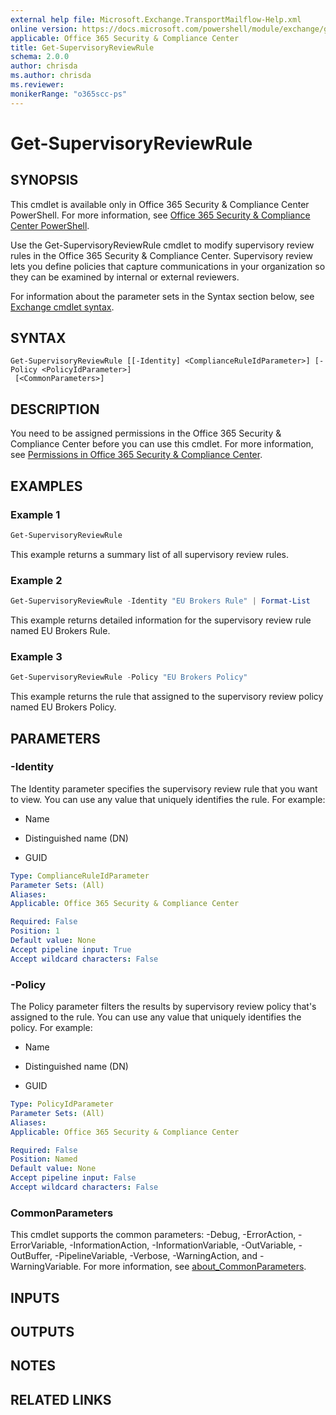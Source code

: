 ```yaml
---
external help file: Microsoft.Exchange.TransportMailflow-Help.xml
online version: https://docs.microsoft.com/powershell/module/exchange/get-supervisoryreviewrule
applicable: Office 365 Security & Compliance Center
title: Get-SupervisoryReviewRule
schema: 2.0.0
author: chrisda
ms.author: chrisda
ms.reviewer:
monikerRange: "o365scc-ps"
---
```


# Get-SupervisoryReviewRule

## SYNOPSIS
This cmdlet is available only in Office 365 Security & Compliance Center PowerShell. For more information, see [Office 365 Security & Compliance Center PowerShell](https://docs.microsoft.com/powershell/exchange/office-365-scc/office-365-scc-powershell).

Use the Get-SupervisoryReviewRule cmdlet to modify supervisory review rules in the Office 365 Security & Compliance Center. Supervisory review lets you define policies that capture communications in your organization so they can be examined by internal or external reviewers.

For information about the parameter sets in the Syntax section below, see [Exchange cmdlet syntax](https://docs.microsoft.com/powershell/exchange/exchange-server/exchange-cmdlet-syntax).

## SYNTAX

```
Get-SupervisoryReviewRule [[-Identity] <ComplianceRuleIdParameter>] [-Policy <PolicyIdParameter>]
 [<CommonParameters>]
```

## DESCRIPTION
You need to be assigned permissions in the Office 365 Security & Compliance Center before you can use this cmdlet. For more information, see [Permissions in Office 365 Security & Compliance Center](https://go.microsoft.com/fwlink/p/?LinkId=511920).

## EXAMPLES

### Example 1
```powershell
Get-SupervisoryReviewRule
```

This example returns a summary list of all supervisory review rules.

### Example 2
```powershell
Get-SupervisoryReviewRule -Identity "EU Brokers Rule" | Format-List
```

This example returns detailed information for the supervisory review rule named EU Brokers Rule.

### Example 3
```powershell
Get-SupervisoryReviewRule -Policy "EU Brokers Policy"
```

This example returns the rule that assigned to the supervisory review policy named EU Brokers Policy.

## PARAMETERS

### -Identity
The Identity parameter specifies the supervisory review rule that you want to view. You can use any value that uniquely identifies the rule. For example:

- Name

- Distinguished name (DN)

- GUID

```yaml
Type: ComplianceRuleIdParameter
Parameter Sets: (All)
Aliases:
Applicable: Office 365 Security & Compliance Center

Required: False
Position: 1
Default value: None
Accept pipeline input: True
Accept wildcard characters: False
```

### -Policy
The Policy parameter filters the results by supervisory review policy that's assigned to the rule. You can use any value that uniquely identifies the policy. For example:

- Name

- Distinguished name (DN)

- GUID

```yaml
Type: PolicyIdParameter
Parameter Sets: (All)
Aliases:
Applicable: Office 365 Security & Compliance Center

Required: False
Position: Named
Default value: None
Accept pipeline input: False
Accept wildcard characters: False
```

### CommonParameters
This cmdlet supports the common parameters: -Debug, -ErrorAction, -ErrorVariable, -InformationAction, -InformationVariable, -OutVariable, -OutBuffer, -PipelineVariable, -Verbose, -WarningAction, and -WarningVariable. For more information, see [about_CommonParameters](https://go.microsoft.com/fwlink/p/?LinkID=113216).

## INPUTS

###  

## OUTPUTS

###  

## NOTES

## RELATED LINKS
